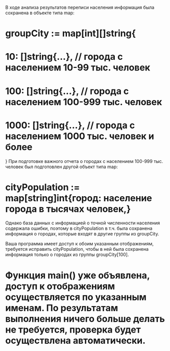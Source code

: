 В ходе анализа результатов переписи населения информация была сохранена в объекте типа map:

# groupCity := map[int][]string{
# 10:   []string{...}, // города с населением 10-99 тыс. человек
# 100:  []string{...}, // города с населением 100-999 тыс. человек
# 1000: []string{...}, // города с населением 1000 тыс. человек и более
}
При подготовке важного отчета о городах с населением 100-999 тыс. человек был подготовлен другой объект типа map:

# cityPopulation := map[string]int{город: население города в тысячах человек,}
Однако база данных с информацией о точной численности населения содержала ошибки, поэтому в cityPopulation в т.ч. была сохранена информация о городах, которые входят в другие группы из groupCity.

Ваша программа имеет доступ к обоим указанным отображениям, требуется исправить cityPopulation, чтобы в ней была сохранена информация только о городах из группы groupCity[100].

# Функция main() уже объявлена, доступ к отображениям осуществляется по указанным именам. По результатам выполнения ничего больше делать не требуется, проверка будет осуществлена автоматически.